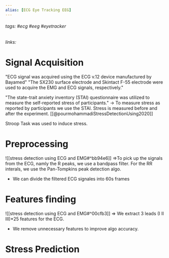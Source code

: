 ```yaml
---
alias: [ECG Eye Tracking EEG]
---
```

###### tags: #ecg #eeg #eyetracker 
###### links:  

# Signal Acquisition
"ECG signal was acquired using the ECG v.12 device manufactured by Bayamed"
"The SX230 surface electrode and Skintact F-55 electrode were used to acquire the EMG and ECG signals, respectively." 

"The state-trait anxiety inventory (STAI)  questionnaire was utilized to measure the self-reported stress of participants."
-> To measure stress as reported by participants we use the STAI. Stress is measured before and after the experiment. 
[[@pourmohammadiStressDetectionUsing2020]]

Stroop Task was used to induce stress. 
# Preprocessing

![[stress detection using ECG and EMG#^bb94e6]]
=>To pick up the signals from the ECG, namly the R peaks, we use a bandpass filter. For the RR interals, we use the Pan-Tompkins peak detection algo.
- We can divide the filtered ECG signales into 60s frames
# Features finding
![[stress detection using ECG and EMG#^00cfb3]]
=> We extract 3 leads (I II III)*25 features for the ECG. 
- We remove unnecessary features to improve algo accuracy.
# Stress Prediction

